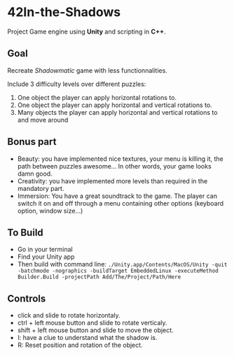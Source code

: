# 42In-the-Shadows
Project Game engine using **Unity** and scripting in **C++**.

Goal
---
Recreate *Shadowmatic* game with less functionnalities.

Include 3 difficulty levels over different puzzles:
1. One object the player can apply horizontal rotations to.
2. One object the player can apply horizontal and vertical rotations to.
3. Many objects the player can apply horizontal and vertical rotations to and move
around

Bonus part
---
- Beauty: you have implemented nice textures, your menu is killing it, the path between puzzles awesome... In other words, your game looks damn good.
- Creativity: you have implemented more levels than required in the mandatory part.
- Immersion: You have a great soundtrack to the game. The player can switch it on and off through a menu containing other options (keyboard option, window size...)

To Build
---
- Go in your terminal
- Find your Unity app
- Then build with command line: 
```./Unity.app/Contents/MacOS/Unity -quit -batchmode -nographics -buildTarget EmbeddedLinux -executeMethod Builder.Build -projectPath Add/The/Project/Path/Here```

Controls
---
- click and slide to rotate horizontaly.
- ctrl + left mouse button and slide to rotate verticaly.
- shift + left mouse button and slide to move the object.
- I: have a clue to understand what the shadow is.
- R: Reset position and rotation of the object.
